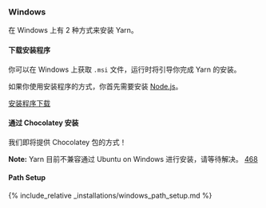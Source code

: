 ### Windows

在 Windows 上有 2 种方式来安装 Yarn。

#### 下载安装程序

你可以在 Windows 上获取 `.msi` 文件，运行时将引导你完成 Yarn 的安装。

如果你使用安装程序的方式，你首先需要安装 [Node.js](https://nodejs.org/)。

<a class="btn btn-primary" href="/latest.msi">安装程序下载</a>


#### 通过 Chocolatey 安装

我们即将提供 Chocolatey 包的方式！

**Note:** Yarn 目前不兼容通过 Ubuntu on Windows 进行安装，请等待解决。
<a href="https://github.com/Microsoft/BashOnWindows/issues/468">468</a>

#### Path Setup

{% include_relative _installations/windows_path_setup.md %}